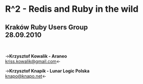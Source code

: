 # R^2 - Redis and Ruby in the wild 

## Kraków Ruby Users Group <br /> 28.09.2010

<br />

->**Krzysztof Kowalik - Araneo** <br /> kriss.kowalik@gmail.com<-

->**Krzysztof Knapik - Lunar Logic Polska** <br /> knapo@knapo.net<-


